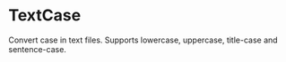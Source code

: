 # TextCase
Convert case in text files. Supports lowercase, uppercase, title-case and sentence-case.
